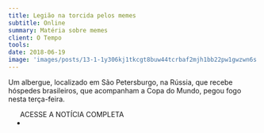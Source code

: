 ```yaml
---
title: Legião na torcida pelos memes
subtitle: Online
summary: Matéria sobre memes
client: O Tempo
tools: 
date: 2018-06-19
image: 'images/posts/13-1-1y306kj1tkcgt8buw44tcrbaf2mjh1bb22pw1gwzwn6s.png'
---
```


Um albergue, localizado em São Petersburgo, na Rússia, que recebe hóspedes brasileiros, que acompanham a Copa do Mundo, pegou fogo nesta terça-feira.

<div class="post__share"><ul class="share__list list-reset">ACESSE A NOTÍCIA COMPLETA<li class="share__item" style="margin-left: 10px"><a class="share__link share__facebook" style="background: #fa5657" href="https://www.otempo.com.br/sports/copa-2018/albergue-russo-com-hospedes-de-belo-horizonte-pega-fogo-1.1858715" title="Link" rel="nofollow"><i class="fa-solid fa-link"></i></a></li></ul></div>
<!-- <div class="gallery-box"><div class="gallery"><img src="/clipping/images/example-1.jpg" loading="lazy" alt="Project"><img src="/clipping/images/example-2.jpg" loading="lazy" alt="Project"></div><em>Gallery / <a href="https://www.freepik.com/" target="_blank">Freepic</a></em></div> -->